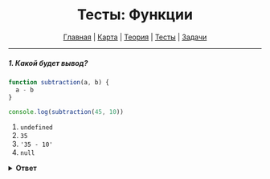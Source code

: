 <div align="center">

# Тесты: Функции

[Главная](https://github.com/dollaween/junior-roadmap/)
|
[Карта](/roadmap/README.md)
|
[Теория](/theory/README.md)
|
[Тесты](/tests/README.md)
|
[Задачи](/tasks/README.md)

</div>

---

##### 1. Какой будет вывод?

```javascript
function subtraction(a, b) {
  a - b
}

console.log(subtraction(45, 10))
```

1. `undefined`
2. `35`
3. `'35 - 10'`
4. `null`

<details><summary><b>Ответ</b></summary>
<p>

**Ответ: 1**

Функция `subtraction()` ничего не возвращает. Если отсутствует возвращение значения с помощью оператора `return`, то функция в конце своей работы вернет значение `undefined`.

</p>
</details>

